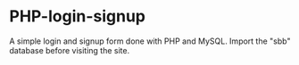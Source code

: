 # PHP-login-signup

A simple login and signup form done with PHP and MySQL. Import the "sbb" database before visiting the site.
